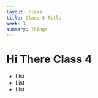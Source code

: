```yaml
---
layout: class
title: Class 4 Title
week: 3
summary: Things
---
```


# Hi There Class 4

- List
- List
- List